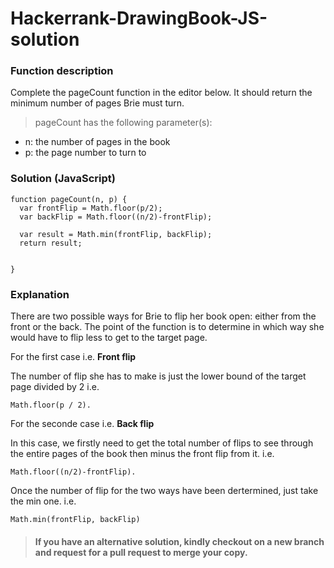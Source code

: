 # Hackerrank-DrawingBook-JS-solution



### Function description

Complete the pageCount function in the editor below. It should return the minimum number of pages Brie must turn. 

> pageCount has the following parameter(s): 

* n: the number of pages in the book 
* p: the page number to turn to 

### Solution (JavaScript)
```
function pageCount(n, p) {
  var frontFlip = Math.floor(p/2);
  var backFlip = Math.floor((n/2)-frontFlip);
  
  var result = Math.min(frontFlip, backFlip);
  return result;


}
```

### Explanation
There are two possible ways for Brie to flip her book open: either from the front or the back. The point of the function is to determine in which way she would have to flip less to get to the target page.

For the first case i.e. **Front flip**

The number of flip she has to make is just the lower bound of the target page divided by 2 i.e. 

`Math.floor(p / 2).`

For the seconde case i.e. **Back flip**

In this case, we firstly need to get the total number of flips to see through the entire pages of the book then minus the front flip from it. i.e. 

`Math.floor((n/2)-frontFlip).`

Once the number of flip for the two ways have been dertermined, just take the min one. i.e. 

`Math.min(frontFlip, backFlip)`


> #### If you have an alternative solution, kindly checkout on a new branch and request for a pull request to merge your copy.
